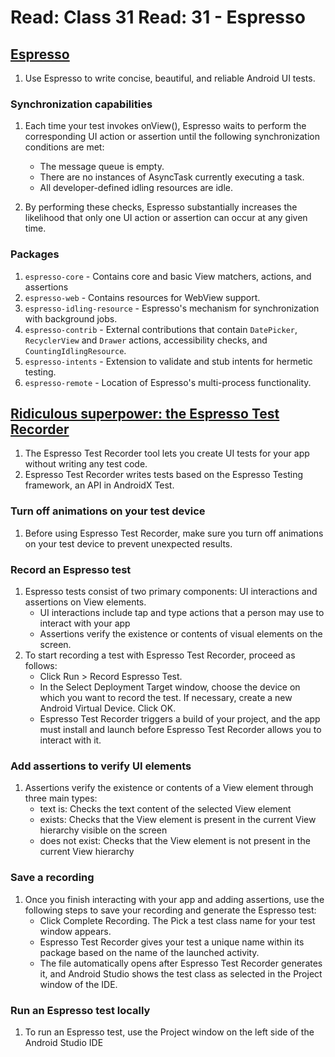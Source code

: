 # Read: Class 31 Read: 31 - Espresso

## [Espresso](https://developer.android.com/training/testing/espresso)

1. Use Espresso to write concise, beautiful, and reliable Android UI tests.

### Synchronization capabilities

1. Each time your test invokes onView(), Espresso waits to perform the corresponding UI action or assertion until the following synchronization conditions are met:

   - The message queue is empty.
   - There are no instances of AsyncTask currently executing a task.
   - All developer-defined idling resources are idle.

1. By performing these checks, Espresso substantially increases the likelihood that only one UI action or assertion can occur at any given time.

### Packages

1. `espresso-core` - Contains core and basic View matchers, actions, and assertions
1. `espresso-web` - Contains resources for WebView support.
1. `espresso-idling-resource` - Espresso's mechanism for synchronization with background jobs.
1. `espresso-contrib` - External contributions that contain `DatePicker`, `RecyclerView` and `Drawer` actions, accessibility checks, and `CountingIdlingResource`.
1. `espresso-intents` - Extension to validate and stub intents for hermetic testing.
1. `espresso-remote` - Location of Espresso's multi-process functionality.

## [Ridiculous superpower: the Espresso Test Recorder](https://developer.android.com/studio/test/espresso-test-recorder)

1. The Espresso Test Recorder tool lets you create UI tests for your app without writing any test code.
1. Espresso Test Recorder writes tests based on the Espresso Testing framework, an API in AndroidX Test.

### Turn off animations on your test device

1. Before using Espresso Test Recorder, make sure you turn off animations on your test device to prevent unexpected results.

### Record an Espresso test

1. Espresso tests consist of two primary components: UI interactions and assertions on View elements.
   - UI interactions include tap and type actions that a person may use to interact with your app
   - Assertions verify the existence or contents of visual elements on the screen.
1. To start recording a test with Espresso Test Recorder, proceed as follows:
   - Click Run > Record Espresso Test.
   - In the Select Deployment Target window, choose the device on which you want to record the test. If necessary, create a new Android Virtual Device. Click OK.
   - Espresso Test Recorder triggers a build of your project, and the app must install and launch before Espresso Test Recorder allows you to interact with it.

### Add assertions to verify UI elements

1. Assertions verify the existence or contents of a View element through three main types:
   - text is: Checks the text content of the selected View element
   - exists: Checks that the View element is present in the current View hierarchy visible on the screen
   - does not exist: Checks that the View element is not present in the current View hierarchy

### Save a recording

1. Once you finish interacting with your app and adding assertions, use the following steps to save your recording and generate the Espresso test:
   - Click Complete Recording. The Pick a test class name for your test window appears.
   - Espresso Test Recorder gives your test a unique name within its package based on the name of the launched activity.
   - The file automatically opens after Espresso Test Recorder generates it, and Android Studio shows the test class as selected in the Project window of the IDE.

### Run an Espresso test locally

1. To run an Espresso test, use the Project window on the left side of the Android Studio IDE
